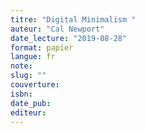 ```yaml
---
titre: "Digital Minimalism "
auteur: "Cal Newport"
date_lecture: "2019-08-28"
format: papier
langue: fr
note:
slug: ""
couverture: 
isbn: 
date_pub: 
editeur: 
---
```

